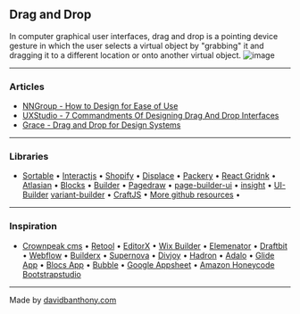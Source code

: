 ## Drag and Drop

In computer graphical user interfaces, drag and drop is a pointing device gesture in which the user selects a virtual object by "grabbing" it and dragging it to a different location or onto another virtual object.
![image](https://miro.medium.com/max/2862/1*bXCSaXR9_ky8vZyIIBwNgw.png)

---

### Articles
- [NNGroup - How to Design for Ease of Use](https://www.nngroup.com/articles/drag-drop/)
- [UXStudio - 7 Commandments Of Designing Drag And Drop Interfaces
](https://uxstudioteam.com/ux-blog/drag-and-drop-interface/)
- [Grace - Drag and Drop for Design Systems
](https://uxdesign.cc/drag-and-drop-for-design-systems-8d40502eb26d)

---

### Libraries
- [Sortable](https://sortablejs.github.io/Sortable/#grid) •
[Interactjs](https://interactjs.io/) •
[Shopify](https://shopify.github.io/draggable/examples/) •
[Displace](https://catc.github.io/displace/#demo) •
[Packery](https://packery.metafizzy.co/) •
[React Gridnk](https://github.com/STRML/react-grid-layout) •
[Atlasian](https://github.com/atlassian/react-beautiful-dnd) •
[Blocks](https://github.com/blocks/blocks) •
[Builder](https://github.com/BuilderIO/builder) •
[Pagedraw](https://github.com/Pagedraw/pagedraw) •
[page-builder-ui](https://github.com/philipnewcomer/page-builder-ui) •
[insight](https://github.com/insiight/ant-design-theme-builder) •
[UI-Builder](https://github.com/iwangbowen/UI-Builder)
[variant-builder](http://www.mediumra.re/pangaea/variant/builder.html) •
[CraftJS](https://github.com/prevwong/craft.js) •
[More github resources](https://github.com/search?q=drag+and+drop) •

---

### Inspiration
- [Crownpeak cms](https://crownpeak.com/) •
[Retool](https://retool.com/) •
[EditorX](https://www.editorx.com/) •
[Wix Builder](https://www.wix.com/) •
[Elemenator](https://elementor.com/) •
[Draftbit](https://draftbit.com/) •
[Webflow](https://webflow.com/) •
[Builderx](https://builderx.io/) •
[Supernova](https://www.supernova.io/) •
[Divjoy](https://divjoy.com/) •
[Hadron](https://hadron.app/) •
[Adalo](https://www.adalo.com/) •
[Glide App](https://www.glideapps.com/) •
[Blocs App](https://blocsapp.com/) •
[Bubble](https://bubble.io/) •
[Google Appsheet](https://www.appsheet.com/) •
[Amazon Honeycode](https://www.honeycode.aws/)
[Bootstrapstudio](https://bootstrapstudio.io/)

---

Made by [davidbanthony.com](https://davidbanthony.com)

